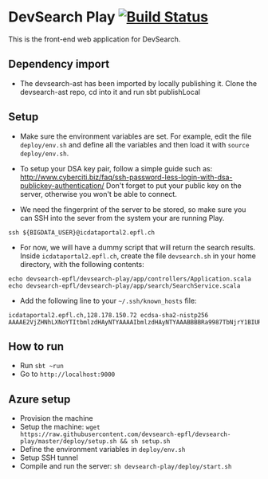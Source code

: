 # DevSearch Play [![Build Status](https://travis-ci.org/devsearch-epfl/devsearch-play.svg?branch=master)](https://travis-ci.org/devsearch-epfl/devsearch-play)

This is the front-end web application for DevSearch.

## Dependency import

- The devsearch-ast has been imported by locally publishing it. Clone the devsearch-ast repo, cd into it and run sbt publishLocal

## Setup

- Make sure the environment variables are set. For example, edit the file `deploy/env.sh` and define all the variables and then load it with `source deploy/env.sh`.

- To setup your DSA key pair, follow a simple guide such as: http://www.cyberciti.biz/faq/ssh-password-less-login-with-dsa-publickey-authentication/
Don't forget to put your public key on the server, otherwise you won't be able to connect.

- We need the fingerprint of the server to be stored, so make sure you can SSH into the sever from the system your are running Play.
```
ssh ${BIGDATA_USER}@icdataportal2.epfl.ch
```
- For now, we will have a dummy script that will return the search results. Inside `icdataportal2.epfl.ch`, create the file `devsearch.sh` in your home directory, with the following contents:
```
echo devsearch-epfl/devsearch-play/app/controllers/Application.scala
echo devsearch-epfl/devsearch-play/app/search/SearchService.scala
```
- Add the following line to your `~/.ssh/known_hosts` file:
```
icdataportal2.epfl.ch,128.178.150.72 ecdsa-sha2-nistp256 AAAAE2VjZHNhLXNoYTItbmlzdHAyNTYAAAAIbmlzdHAyNTYAAABBBBRa9987TbNjrY1BIUR+B3YTdvHM84z1qKVY0GMgqHvFNfXW+Puh51qve2sKBvZBnrxJYykcN7WKpbkGityZIF4=
```

## How to run

- Run `sbt ~run`
- Go to `http://localhost:9000`

## Azure setup

- Provision the machine
- Setup the machine:
```wget https://raw.githubusercontent.com/devsearch-epfl/devsearch-play/master/deploy/setup.sh && sh setup.sh```
- Define the environment variables in `deploy/env.sh`
- Setup SSH tunnel
- Compile and run the server:
```sh devsearch-play/deploy/start.sh```
